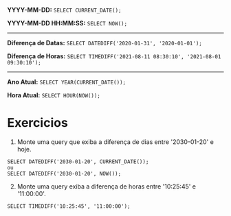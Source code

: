 **YYYY-MM-DD:** `SELECT CURRENT_DATE();`

**YYYY-MM-DD HH:MM:SS:** `SELECT NOW();`

---

**Diferença de Datas:** `SELECT DATEDIFF('2020-01-31', '2020-01-01');`

**Diferença de Horas:** `SELECT TIMEDIFF('2021-08-11 08:30:10', '2021-08-01 09:30:10');`

---

**Ano Atual:** `SELECT YEAR(CURRENT_DATE());`

**Hora Atual:** `SELECT HOUR(NOW());`

# Exercicios

01. Monte uma query que exiba a diferença de dias entre '2030-01-20' e hoje.
```
SELECT DATEDIFF('2030-01-20', CURRENT_DATE());
ou
SELECT DATEDIFF('2030-01-20', NOW());
```

02. Monte uma query exiba a diferença de horas entre '10:25:45' e '11:00:00'.
```
SELECT TIMEDIFF('10:25:45', '11:00:00');
```
